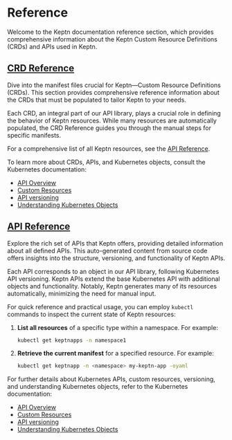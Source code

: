 # Reference

Welcome to the Keptn documentation reference section,
which provides comprehensive information about the Keptn Custom Resource Definitions (CRDs) and APIs used in Keptn.

## [CRD Reference](./crd-reference/index.md)

Dive into the manifest files crucial for Keptn—Custom Resource Definitions (CRDs).
This section provides comprehensive reference information about the CRDs
that must be populated to tailor Keptn to your needs.

Each CRD, an integral part of our API library, plays a crucial role in defining
the behavior of Keptn resources.
While many resources are automatically populated,
the CRD Reference guides you through the manual steps for specific manifests.

For a comprehensive list of all Keptn resources, see the [API Reference](./api-reference/index.md).

To learn more about CRDs, APIs, and Kubernetes objects, consult the Kubernetes documentation:

* [API Overview](https://kubernetes.io/docs/reference/using-api/)
* [Custom Resources](https://kubernetes.io/docs/concepts/extend-kubernetes/api-extension/custom-resources/)
* [API versioning](https://kubernetes.io/docs/reference/using-api/#api-versioning)
* [Understanding Kubernetes Objects](https://kubernetes.io/docs/concepts/overview/working-with-objects/kubernetes-objects/)

## [API Reference](./api-reference/index.md)

Explore the rich set of APIs that Keptn offers, providing detailed
information about all defined APIs.
This auto-generated content from source code offers insights into the structure,
versioning, and functionality of Keptn APIs.

Each API corresponds to an object in our API library, following Kubernetes API versioning.
Keptn APIs extend the base Kubernetes API with additional objects and functionality.
Notably, Keptn generates many of its resources automatically, minimizing the need for manual input.

For quick reference and practical usage, you can employ `kubectl` commands
to inspect the current state of Keptn resources:

1. **List all resources** of a specific type within a namespace.
  For example:

    ```bash
    kubectl get keptnapps -n namespace1
    ```

2. **Retrieve the current manifest** for a specified resource.
  For example:

    ```bash
    kubectl get keptnapp -n <namespace> my-keptn-app -oyaml
    ```

For further details about Kubernetes APIs, custom resources, versioning, and
understanding Kubernetes objects, refer to the Kubernetes documentation:

* [API Overview](https://kubernetes.io/docs/reference/using-api/)
* [Custom Resources](https://kubernetes.io/docs/concepts/extend-kubernetes/api-extension/custom-resources/)
* [API versioning](https://kubernetes.io/docs/reference/using-api/#api-versioning)
* [Understanding Kubernetes Objects](https://kubernetes.io/docs/concepts/overview/working-with-objects/kubernetes-objects/)

